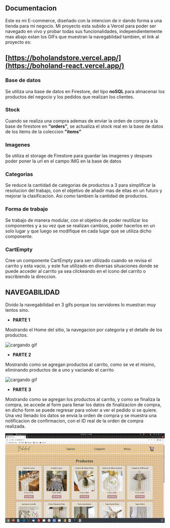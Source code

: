 ## **Documentacion**

Este es mi E-commerce, diseñado con la intencion de ir dando forma a una tienda para mi negocio.
Mi proyecto esta subido a Vercel para poder ser navegado en vivo y probar todas sus funcionalidades, independientemente mas abajo estan los GIFs que muestran la navegablidad tambien, el link al proyecto es:

## [https://boholandstore.vercel.app/](https://boholand-react.vercel.app/)


### **Base de datos**

Se utiliza una base de datos en Firestore, del tipo **noSQL** para almacenar los productos del negocio y los pedidos que realizan los clientes.


### **Stock**

Cuando se realiza una compra ademas de enviar la orden de compra a la base de firestore en **"orders"**, se actualiza el stock real en la base de datos de los items de la coleccion **"items"**


### **Imagenes**

Se utiliza el storage de Firestore para guardar las imagenes y despues poder poner la url en el campo IMG en la base de datos


### **Categorias**

Se reduce la cantidad de categorias de productos a 3 para simplificar la resolucion del trabajo, con el objetivo de añadir mas de ellas en un futuro y mejorar la clasificacion. Asi como tambien la cantidad de productos.


### **Forma de trabajo**

Se trabajo de manera modular, con el objetivo de poder reutilizar los componentes y a su vez que se realizan cambios, poder hacerlos en un solo lugar y que luego se modifique en cada lugar que se utiliza dicho componente.


### **CartEmpty**

Cree un componente CartEmpty para ser utilizado cuando se revisa el carrito y esta vacio, y este fue utilizado en diversas situaciones donde se puede acceder al carrito ya sea clickeando en el icono del carrito o escribiendo la direccion.


## **NAVEGABILIDAD**

Divido la navegabilidad en 3 gifs porque los servidores lo muestran muy lentos sino.


* **PARTE 1**

Mostrando el Home del sitio, la navegacion por categoria y el detalle de los productos.

![cargando gif](https://github.com/antonellabtt/TpFinal-React-Botter/blob/master/src/assets/navegabilidad-1.gif?raw=true)



* **PARTE 2**

Mostrando como se agregan productos al carrito, como se ve el mismo, eliminando productos de a uno y vaciando el carrito

![cargando gif](https://raw.githubusercontent.com/antonellabtt/TpFinal-React-Botter/master/src/assets/navegabilidad-2.gif)


* **PARTE 3**

Mostrando como se agregan los productos al carrito, y como se finaliza la compra, se accede al form para llenar los datos de finalizacion de compra, en dicho form se puede regresar para volver a ver el pedido si se quiere. Una vez llenado los datos se envia la orden de compra y se muestra  una notificacion de confirmacion, con el ID real de la orden de compra realizada.

![cargando gif](https://raw.githubusercontent.com/antonellabtt/TpFinal-React-Botter/master/src/assets/navegabilidad-3.gif)
